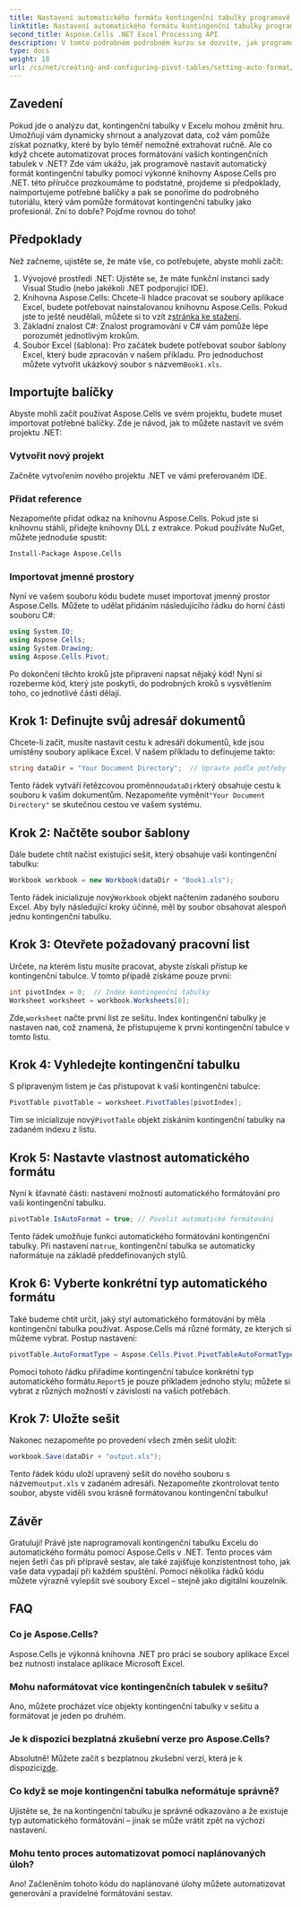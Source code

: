 ```yaml
---
title: Nastavení automatického formátu kontingenční tabulky programově v .NET
linktitle: Nastavení automatického formátu kontingenční tabulky programově v .NET
second_title: Aspose.Cells .NET Excel Processing API
description: V tomto podrobném podrobném kurzu se dozvíte, jak programově nastavit automatický formát pro kontingenční tabulky Excel pomocí Aspose.Cells for .NET.
type: docs
weight: 18
url: /cs/net/creating-and-configuring-pivot-tables/setting-auto-format/
---
```

## Zavedení
Pokud jde o analýzu dat, kontingenční tabulky v Excelu mohou změnit hru. Umožňují vám dynamicky shrnout a analyzovat data, což vám pomůže získat poznatky, které by bylo téměř nemožné extrahovat ručně. Ale co když chcete automatizovat proces formátování vašich kontingenčních tabulek v .NET? Zde vám ukážu, jak programově nastavit automatický formát kontingenční tabulky pomocí výkonné knihovny Aspose.Cells pro .NET.
této příručce prozkoumáme to podstatné, projdeme si předpoklady, naimportujeme potřebné balíčky a pak se ponoříme do podrobného tutoriálu, který vám pomůže formátovat kontingenční tabulky jako profesionál. Zní to dobře? Pojďme rovnou do toho!
## Předpoklady
Než začneme, ujistěte se, že máte vše, co potřebujete, abyste mohli začít:
1. Vývojové prostředí .NET: Ujistěte se, že máte funkční instanci sady Visual Studio (nebo jakékoli .NET podporující IDE).
2.  Knihovna Aspose.Cells: Chcete-li hladce pracovat se soubory aplikace Excel, budete potřebovat nainstalovanou knihovnu Aspose.Cells. Pokud jste to ještě neudělali, můžete si to vzít z[stránka ke stažení](https://releases.aspose.com/cells/net/).
3. Základní znalost C#: Znalost programování v C# vám pomůže lépe porozumět jednotlivým krokům.
4.  Soubor Excel (šablona): Pro začátek budete potřebovat soubor šablony Excel, který bude zpracován v našem příkladu. Pro jednoduchost můžete vytvořit ukázkový soubor s názvem`Book1.xls`.
## Importujte balíčky
Abyste mohli začít používat Aspose.Cells ve svém projektu, budete muset importovat potřebné balíčky. Zde je návod, jak to můžete nastavit ve svém projektu .NET:
### Vytvořit nový projekt
Začněte vytvořením nového projektu .NET ve vámi preferovaném IDE. 
### Přidat reference
Nezapomeňte přidat odkaz na knihovnu Aspose.Cells. Pokud jste si knihovnu stáhli, přidejte knihovny DLL z extrakce. Pokud používáte NuGet, můžete jednoduše spustit:
```bash
Install-Package Aspose.Cells
```
### Importovat jmenné prostory
Nyní ve vašem souboru kódu budete muset importovat jmenný prostor Aspose.Cells. Můžete to udělat přidáním následujícího řádku do horní části souboru C#:
```csharp
using System.IO;
using Aspose.Cells;
using System.Drawing;
using Aspose.Cells.Pivot;
```
Po dokončení těchto kroků jste připraveni napsat nějaký kód!
Nyní si rozeberme kód, který jste poskytli, do podrobných kroků s vysvětlením toho, co jednotlivé části dělají. 
## Krok 1: Definujte svůj adresář dokumentů
Chcete-li začít, musíte nastavit cestu k adresáři dokumentů, kde jsou umístěny soubory aplikace Excel. V našem příkladu to definujeme takto:
```csharp
string dataDir = "Your Document Directory";  // Upravte podle potřeby
```
 Tento řádek vytváří řetězcovou proměnnou`dataDir`který obsahuje cestu k souboru k vašim dokumentům. Nezapomeňte vyměnit`"Your Document Directory"` se skutečnou cestou ve vašem systému.
## Krok 2: Načtěte soubor šablony
Dále budete chtít načíst existující sešit, který obsahuje vaši kontingenční tabulku:
```csharp
Workbook workbook = new Workbook(dataDir + "Book1.xls");
```
 Tento řádek inicializuje nový`Workbook` objekt načtením zadaného souboru Excel. Aby byly následující kroky účinné, měl by soubor obsahovat alespoň jednu kontingenční tabulku.
## Krok 3: Otevřete požadovaný pracovní list
Určete, na kterém listu musíte pracovat, abyste získali přístup ke kontingenční tabulce. V tomto případě získáme pouze první:
```csharp
int pivotIndex = 0;  // Index kontingenční tabulky
Worksheet worksheet = workbook.Worksheets[0];
```
 Zde,`worksheet` načte první list ze sešitu. Index kontingenční tabulky je nastaven na`0`, což znamená, že přistupujeme k první kontingenční tabulce v tomto listu.
## Krok 4: Vyhledejte kontingenční tabulku
S připraveným listem je čas přistupovat k vaší kontingenční tabulce:
```csharp
PivotTable pivotTable = worksheet.PivotTables[pivotIndex];
```
 Tím se inicializuje nový`PivotTable` objekt získáním kontingenční tabulky na zadaném indexu z listu.
## Krok 5: Nastavte vlastnost automatického formátu
Nyní k šťavnaté části: nastavení možností automatického formátování pro vaši kontingenční tabulku.
```csharp
pivotTable.IsAutoFormat = true; // Povolit automatické formátování
```
 Tento řádek umožňuje funkci automatického formátování kontingenční tabulky. Při nastavení na`true`, kontingenční tabulka se automaticky naformátuje na základě předdefinovaných stylů.
## Krok 6: Vyberte konkrétní typ automatického formátu
Také budeme chtít určit, jaký styl automatického formátování by měla kontingenční tabulka používat. Aspose.Cells má různé formáty, ze kterých si můžeme vybrat. Postup nastavení:
```csharp
pivotTable.AutoFormatType = Aspose.Cells.Pivot.PivotTableAutoFormatType.Report5;
```
 Pomocí tohoto řádku přiřadíme kontingenční tabulce konkrétní typ automatického formátu.`Report5` je pouze příkladem jednoho stylu; můžete si vybrat z různých možností v závislosti na vašich potřebách. 
## Krok 7: Uložte sešit
Nakonec nezapomeňte po provedení všech změn sešit uložit:
```csharp
workbook.Save(dataDir + "output.xls");
```
 Tento řádek kódu uloží upravený sešit do nového souboru s názvem`output.xls` v zadaném adresáři. Nezapomeňte zkontrolovat tento soubor, abyste viděli svou krásně formátovanou kontingenční tabulku!
## Závěr
Gratuluji! Právě jste naprogramovali kontingenční tabulku Excelu do automatického formátu pomocí Aspose.Cells v .NET. Tento proces vám nejen šetří čas při přípravě sestav, ale také zajišťuje konzistentnost toho, jak vaše data vypadají při každém spuštění. Pomocí několika řádků kódu můžete výrazně vylepšit své soubory Excel – stejně jako digitální kouzelník.
## FAQ
### Co je Aspose.Cells?
Aspose.Cells je výkonná knihovna .NET pro práci se soubory aplikace Excel bez nutnosti instalace aplikace Microsoft Excel.
### Mohu naformátovat více kontingenčních tabulek v sešitu?
Ano, můžete procházet více objekty kontingenční tabulky v sešitu a formátovat je jeden po druhém.
### Je k dispozici bezplatná zkušební verze pro Aspose.Cells?
 Absolutně! Můžete začít s bezplatnou zkušební verzí, která je k dispozici[zde](https://releases.aspose.com/).
### Co když se moje kontingenční tabulka neformátuje správně?
Ujistěte se, že na kontingenční tabulku je správně odkazováno a že existuje typ automatického formátování – jinak se může vrátit zpět na výchozí nastavení.
### Mohu tento proces automatizovat pomocí naplánovaných úloh?
Ano! Začleněním tohoto kódu do naplánované úlohy můžete automatizovat generování a pravidelné formátování sestav.